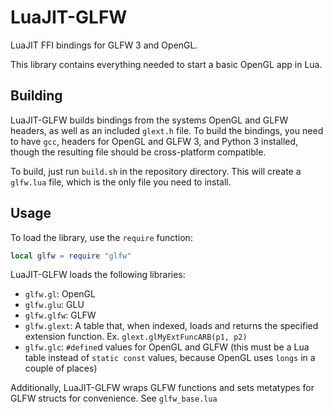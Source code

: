 
LuaJIT-GLFW
===========

LuaJIT FFI bindings for GLFW 3 and OpenGL.

This library contains everything needed to start a basic OpenGL app in Lua.

Building
--------

LuaJIT-GLFW builds bindings from the systems OpenGL and GLFW headers, as well as an included `glext.h` file.
To build the bindings, you need to have `gcc`, headers for OpenGL and GLFW 3, and Python 3 installed, though the resulting
file should be cross-platform compatible.

To build, just run `build.sh` in the repository directory. This will create a `glfw.lua` file, which is the only file
you need to install.

Usage
-----

To load the library, use the `require` function:

```lua
local glfw = require "glfw"
```

LuaJIT-GLFW loads the following libraries:

* `glfw.gl`: OpenGL
* `glfw.glu`: GLU
* `glfw.glfw`: GLFW
* `glfw.glext`: A table that, when indexed, loads and returns the specified extension function. Ex. `glext.glMyExtFuncARB(p1, p2)`
* `glfw.glc`: `#define`d values for OpenGL and GLFW (this must be a Lua table instead of `static const` values, because OpenGL uses `longs` in a couple of places)

Additionally, LuaJIT-GLFW wraps GLFW functions and sets metatypes for GLFW structs for convenience. See `glfw_base.lua`

